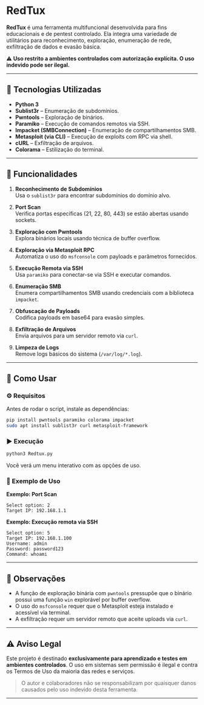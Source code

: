 # RedTux

**RedTux** é uma ferramenta multifuncional desenvolvida para fins educacionais e de pentest controlado. Ela integra uma variedade de utilitários para reconhecimento, exploração, enumeração de rede, exfiltração de dados e evasão básica.

⚠️ **Uso restrito a ambientes controlados com autorização explícita. O uso indevido pode ser ilegal.**

---

## 🔧 Tecnologias Utilizadas

- **Python 3**
- **Sublist3r** – Enumeração de subdomínios.
- **Pwntools** – Exploração de binários.
- **Paramiko** – Execução de comandos remotos via SSH.
- **Impacket (SMBConnection)** – Enumeração de compartilhamentos SMB.
- **Metasploit (via CLI)** – Execução de exploits com RPC via shell.
- **cURL** – Exfiltração de arquivos.
- **Colorama** – Estilização do terminal.

---

## 📂 Funcionalidades

1. **Reconhecimento de Subdomínios**  
   Usa o `sublist3r` para encontrar subdomínios do domínio alvo.

2. **Port Scan**  
   Verifica portas específicas (21, 22, 80, 443) se estão abertas usando sockets.

3. **Exploração com Pwntools**  
   Explora binários locais usando técnica de buffer overflow.

4. **Exploração via Metasploit RPC**  
   Automatiza o uso do `msfconsole` com payloads e parâmetros fornecidos.

5. **Execução Remota via SSH**  
   Usa `paramiko` para conectar-se via SSH e executar comandos.

6. **Enumeração SMB**  
   Enumera compartilhamentos SMB usando credenciais com a biblioteca `impacket`.

7. **Obfuscação de Payloads**  
   Codifica payloads em base64 para evasão simples.

8. **Exfiltração de Arquivos**  
   Envia arquivos para um servidor remoto via `curl`.

9. **Limpeza de Logs**  
   Remove logs básicos do sistema (`/var/log/*.log`).

---

## 🧪 Como Usar

### ⚙️ Requisitos

Antes de rodar o script, instale as dependências:

```bash
pip install pwntools paramiko colorama impacket
sudo apt install sublist3r curl metasploit-framework
```

### ▶️ Execução

```bash
python3 Redtux.py
```

Você verá um menu interativo com as opções de uso.

### 📘 Exemplo de Uso

**Exemplo: Port Scan**

```
Select option: 2
Target IP: 192.168.1.1
```

**Exemplo: Execução remota via SSH**

```
Select option: 5
Target IP: 192.168.1.100
Username: admin
Password: password123
Command: whoami
```

---

## 📌 Observações

- A função de exploração binária com `pwntools` pressupõe que o binário possui uma função `win` explorável por buffer overflow.
- O uso do `msfconsole` requer que o Metasploit esteja instalado e acessível via terminal.
- A exfiltração requer um servidor remoto que aceite uploads via `curl`.

---

## ⚠️ Aviso Legal

Este projeto é destinado **exclusivamente para aprendizado e testes em ambientes controlados**. O uso em sistemas sem permissão é ilegal e contra os Termos de Uso da maioria das redes e serviços.

> O autor e colaboradores não se responsabilizam por quaisquer danos causados pelo uso indevido desta ferramenta.

---


